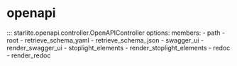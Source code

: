 # openapi

::: starlite.openapi.controller.OpenAPIController
    options:
        members:
            - path
            - root
            - retrieve_schema_yaml
            - retrieve_schema_json
            - swagger_ui
            - render_swagger_ui
            - stoplight_elements
            - render_stoplight_elements
            - redoc
            - render_redoc
